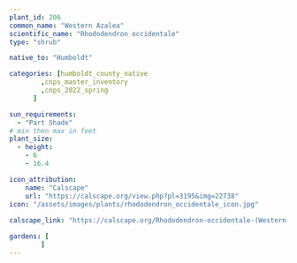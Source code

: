 ```yaml
---
plant_id: 206 
common_name: "Western Azalea"
scientific_name: "Rhododendron occidentale"
type: "shrub"

native_to: "Humboldt"

categories: [humboldt_county_native
        ,cnps_master_inventory
        ,cnps_2022_spring
      ]

sun_requirements:
  - "Part Shade"
# min then max in feet
plant_size:
  - height: 
    - 6 
    - 16.4

icon_attribution: 
    name: "Calscape"
    url: "https://calscape.org/view.php?pl=3195&img=22738"
icon: "/assets/images/plants/rhododendron_occidentale_icon.jpg"
 
calscape_link: "https://calscape.org/Rhododendron-occidentale-(Western-Azalea)"

gardens: [
        ]
---
```








